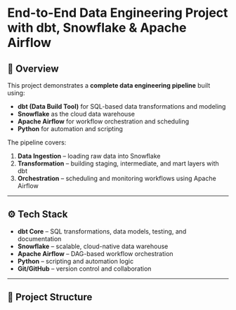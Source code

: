 # End-to-End Data Engineering Project with dbt, Snowflake & Apache Airflow

## 📌 Overview
This project demonstrates a **complete data engineering pipeline** built using:
- **dbt (Data Build Tool)** for SQL-based data transformations and modeling
- **Snowflake** as the cloud data warehouse
- **Apache Airflow** for workflow orchestration and scheduling
- **Python** for automation and scripting

The pipeline covers:
1. **Data Ingestion** – loading raw data into Snowflake  
2. **Transformation** – building staging, intermediate, and mart layers with dbt  
3. **Orchestration** – scheduling and monitoring workflows using Apache Airflow  

---

## ⚙️ Tech Stack
- **dbt Core** – SQL transformations, data models, testing, and documentation  
- **Snowflake** – scalable, cloud-native data warehouse  
- **Apache Airflow** – DAG-based workflow orchestration  
- **Python** – scripting and automation logic  
- **Git/GitHub** – version control and collaboration  

---

## 📂 Project Structure
